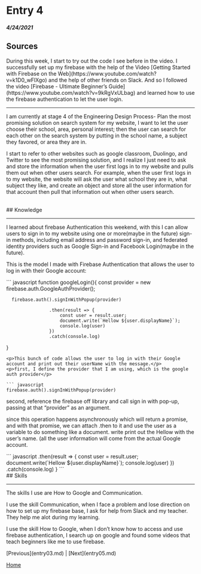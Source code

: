 # Entry 4
##### 4/24/2021

## Sources
<p>During this week, I start to try out the code I see before in the video. I successfully set up my firebase with the help of the Video [Getting Started with Firebase on the Web](https://www.youtube.com/watch?v=k1D0_wFlXgo) and the help of other friends on Slack. And so I followed the video [Firebase - Ultimate Beginner’s Guide](https://www.youtube.com/watch?v=9kRgVxULbag) and learned how to use the firebase authentication to let the user login.</p>
<hr>
<p>I am currently at stage 4 of the Engineering Design Process- Plan the most promising solution on search system for my website, I want to let the user choose their school, area, personal interest; then the user can search for each other on the search system by putting in the school name, a subject they favored, or area they are in.</p>

<p>I start to refer to other websites such as google classroom, Duolingo, and Twitter to see the most promising solution, and I realize I just need to ask and store the information when the user first logs in to my website and pulls them out when other users search. For example, when the user first logs in to my website, the website will ask the user what school they are in, what subject they like, and create an object and store all the user information for that account then pull that information out when other users search.</p>
<br>
## Knowledge
<hr>
<p>I learned about firebase Authentication this weekend, with this I can allow users to sign in to my website using one or more(maybe in the future) sign-in methods, including email address and password sign-in, and federated identity providers such as Google Sign-in and Facebook Login(maybe in the future).</p>
<p>This is the model I made with Firebase Authentication that allows the user to log in with their Google account: <p>
``` javascript
  function googleLogin(){
      const provider = new firebase.auth.GoogleAuthProvider();
      
      firebase.auth().signInWithPopup(provider)
      
                    .then(result => {
                        const user = result.user;
                        document.write(`Hellow ${user.displayName}`);
                        console.log(user)
                    })
                    .catch(console.log)
  }
```
<p>This bunch of code allows the user to log in with their Google account and print out their userName with the message.</p>
<p>first, I define the provider that I am using, which is the google auth provider</p>

``` javascript
firebase.auth().signInWithPopup(provider)
```
<p>second, reference the firebase off library and call sign in with pop-up, passing at that “provider” as an argument.</p>
<p>since this operation happens asynchronously which will return a promise, and with that promise, we can attach .then to it and use the user as a variable to do something like a document. write print out the Hellow with the user’s name. (all the user information will come from the actual Google account.</p>
``` javascript
.then(result => {
                        const user = result.user;
                        document.write(`Hellow ${user.displayName}`);
                        console.log(user)
                    })
                    .catch(console.log)
  }
```
<br>
## Skills
<hr>
<p>The skills I use are How to Google and Communication.</p>
<p>I use the skill Communication, when I face a problem and lose direction on how to set up my firebase base, I ask for help from Slack and my teacher. They help me alot during my learning.</p>
<p>I use the skill How to Google, when I don’t know how to access and use firebase authentication, I search up on google and found some videos that teach beginners like me to use firebase.</p>
[Previous](entry03.md) | [Next](entry05.md)

[Home](../README.md)